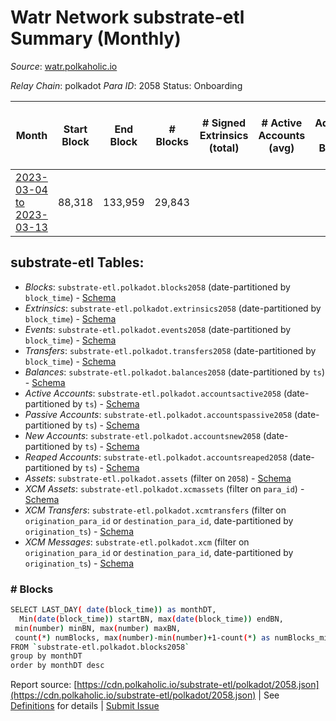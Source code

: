 # Watr Network substrate-etl Summary (Monthly)

_Source_: [watr.polkaholic.io](https://watr.polkaholic.io)

*Relay Chain*: polkadot
*Para ID*: 2058
Status: Onboarding


| Month | Start Block | End Block | # Blocks | # Signed Extrinsics (total) | # Active Accounts (avg) | # Addresses with Balances (max) | Issues |
| ----- | ----------- | --------- | -------- | --------------------------- | ----------------------- | ------------------------------- | ------ |
| [2023-03-04 to 2023-03-13](/polkadot/2058-watr/2023-03-31.md) | 88,318 | 133,959 | 29,843 |  |  |  | - 15,799 (34.62%) |   

## substrate-etl Tables:

* _Blocks_: `substrate-etl.polkadot.blocks2058` (date-partitioned by `block_time`) - [Schema](/schema/balances.json)
* _Extrinsics_: `substrate-etl.polkadot.extrinsics2058` (date-partitioned by `block_time`) - [Schema](/schema/extrinsics.json)
* _Events_: `substrate-etl.polkadot.events2058` (date-partitioned by `block_time`) - [Schema](/schema/events.json)
* _Transfers_: `substrate-etl.polkadot.transfers2058` (date-partitioned by `block_time`) - [Schema](/schema/transfers.json)
* _Balances_: `substrate-etl.polkadot.balances2058` (date-partitioned by `ts`) - [Schema](/schema/balances.json)
* _Active Accounts_: `substrate-etl.polkadot.accountsactive2058` (date-partitioned by `ts`) - [Schema](/schema/accountsactive.json)
* _Passive Accounts_: `substrate-etl.polkadot.accountspassive2058` (date-partitioned by `ts`) - [Schema](/schema/accountspassive.json)
* _New Accounts_: `substrate-etl.polkadot.accountsnew2058` (date-partitioned by `ts`) - [Schema](/schema/accountsnew.json)
* _Reaped Accounts_: `substrate-etl.polkadot.accountsreaped2058` (date-partitioned by `ts`) - [Schema](/schema/accountsreaped.json)
* _Assets_: `substrate-etl.polkadot.assets` (filter on `2058`) - [Schema](/schema/assets.json)
* _XCM Assets_: `substrate-etl.polkadot.xcmassets` (filter on `para_id`) - [Schema](/schema/xcmassets.json)
* _XCM Transfers_: `substrate-etl.polkadot.xcmtransfers` (filter on `origination_para_id` or `destination_para_id`, date-partitioned by `origination_ts`) - [Schema](/schema/xcmtransfers.json)
* _XCM Messages_: `substrate-etl.polkadot.xcm` (filter on `origination_para_id` or `destination_para_id`, date-partitioned by `origination_ts`) - [Schema](/schema/xcm.json)

### # Blocks
```bash
SELECT LAST_DAY( date(block_time)) as monthDT,
  Min(date(block_time)) startBN, max(date(block_time)) endBN, 
 min(number) minBN, max(number) maxBN, 
 count(*) numBlocks, max(number)-min(number)+1-count(*) as numBlocks_missing 
FROM `substrate-etl.polkadot.blocks2058` 
group by monthDT 
order by monthDT desc
```


Report source: [https://cdn.polkaholic.io/substrate-etl/polkadot/2058.json](https://cdn.polkaholic.io/substrate-etl/polkadot/2058.json) | See [Definitions](/DEFINITIONS.md) for details | [Submit Issue](https://github.com/colorfulnotion/substrate-etl/issues)

